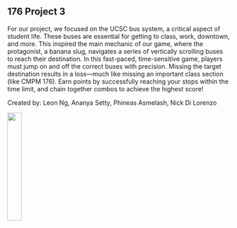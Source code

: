 ## 176 Project 3

For our project, we focused on the UCSC bus system, a critical aspect of student life. These buses are essential for getting to class, work, downtown, and more. This inspired the main mechanic of our game, where the protagonist, a banana slug, navigates a series of vertically scrolling buses to reach their destination. In this fast-paced, time-sensitive game, players must jump on and off the correct buses with precision. Missing the target destination results in a loss—much like missing an important class section (like CMPM 176). Earn points by successfully reaching your stops within the time limit, and chain together combos to achieve the highest score!

Created by: Leon Ng, Ananya Setty, Phineas Asmelash, Nick Di Lorenzo

<a href="https://xboster.github.io/crisp-game-lib-11-games/?/trilife_shuffle"><img src="https://github.com/Xboster/crisp-game-lib-11-games/raw/main/docs/trilife_shuffle/screenshot.gif" width="25%" loading="lazy"></a>

